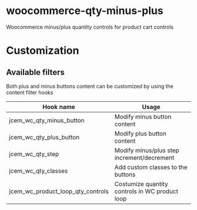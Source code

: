 # woocommerce-qty-minus-plus
Woocommerce minus/plus quantity controls for product cart controls

# Customization
## Available filters
Both plus and minus buttons content can be customized by using the content filter hooks

| Hook name | Usage |
| --- | --- |
| jcem_wc_qty_minus_button | Modify minus button content |
| jcem_wc_qty_plus_button | Modify plus button content |
| jcem_wc_qty_step | Modify minus/plus step increment/decrement |
| jcem_wc_qty_classes | Add custom classes to the buttons |
| jcem_wc_product_loop_qty_controls | Costumize quantity controls in WC product loop |
